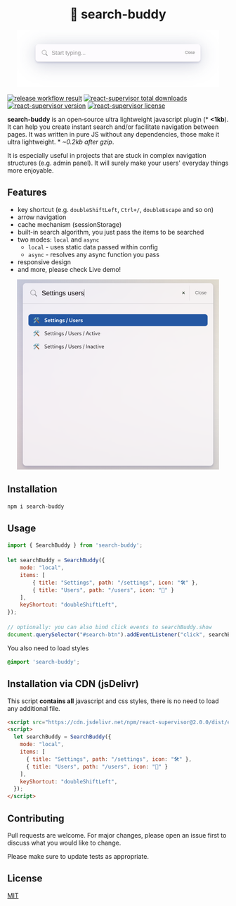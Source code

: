 <h1 align="center">
🍭 search-buddy
</h1>  

<p align="center">
 <img width="460" src="https://github.com/michaldoda/search-buddy/blob/main/docs/search-buddy-logo.png?raw=true" alt="search-buddy js plugin">
</p>

<p>
    <a target="_blank" rel="noopener noreferrer" href="https://github.com/michaldoda/react-supervisor/actions/workflows/release.yml/badge.svg"><img src="https://github.com/michaldoda/react-supervisor/actions/workflows/release.yml/badge.svg" alt="release workflow result" style="max-width:100%;"></a>
    <a target="_blank" href="https://www.npmjs.com/package/react-supervisor"><img src="https://flat.badgen.net/npm/dt/react-supervisor" alt="react-supervisor total downloads" /></a>
    <a target="_blank" href="https://www.npmjs.com/package/react-supervisor"><img src="https://flat.badgen.net/npm/v/react-supervisor" alt="react-supervisor version" /></a>
    <a target="_blank" href="https://www.npmjs.com/package/react-supervisor"><img src="https://flat.badgen.net/npm/license/react-supervisor" alt="react-supervisor license" /></a>
</p>

**search-buddy** is an open‑source ultra lightweight javascript plugin (* **<1kb**). It can help you create instant search and/or facilitate navigation between pages. It was written in pure JS without any dependencies, those make it ultra lightweight. * *~0.2kb after gzip*.

It is especially useful in projects that are stuck in complex navigation structures (e.g. admin panel). It will surely make your users' everyday things more enjoyable.

## Features
- key shortcut (e.g. `doubleShiftLeft`, `Ctrl+/`, `doubleEscape` and so on)
- arrow navigation
- cache mechanism (sessionStorage)
- built-in search algorithm, you just pass the items to be searched
- two modes: `local` and `async`
  - `local` - uses static data passed within config
  - `async` - resolves any async function you pass
- responsive design
- and more, please check Live demo!


<p align="center">
  <img width="460" src="https://github.com/michaldoda/search-buddy/blob/main/docs/search-buddy.png?raw=true" alt="search-buddy js plugin">
</p>


## Installation


```bash
npm i search-buddy
```

## Usage

```js
import { SearchBuddy } from 'search-buddy';

let searchBuddy = SearchBuddy({
    mode: "local",
    items: [
        { title: "Settings", path: "/settings", icon: "🛠️" },
        { title: "Users", path: "/users", icon: "👥️" }
    ],
    keyShortcut: "doubleShiftLeft",
});

// optionally: you can also bind click events to searchBuddy.show
document.querySelector("#search-btn").addEventListener("click", searchBuddy.show);

```

You also need to load styles
```scss
@import 'search-buddy';
```


## Installation via CDN (jsDelivr)
This script **contains all** javascript and css styles, there is no need to load any additional file.

```html
<script src="https://cdn.jsdelivr.net/npm/react-supervisor@2.0.0/dist/esm/index.min.js"></script>
<script>
  let searchBuddy = SearchBuddy({
    mode: "local",
    items: [
      { title: "Settings", path: "/settings", icon: "🛠️" },
      { title: "Users", path: "/users", icon: "👥️" }
    ],
    keyShortcut: "doubleShiftLeft",
  });
</script>
```


## Contributing
Pull requests are welcome. For major changes, please open an issue first to discuss what you would like to change.

Please make sure to update tests as appropriate.

## License
[MIT](LICENSE)